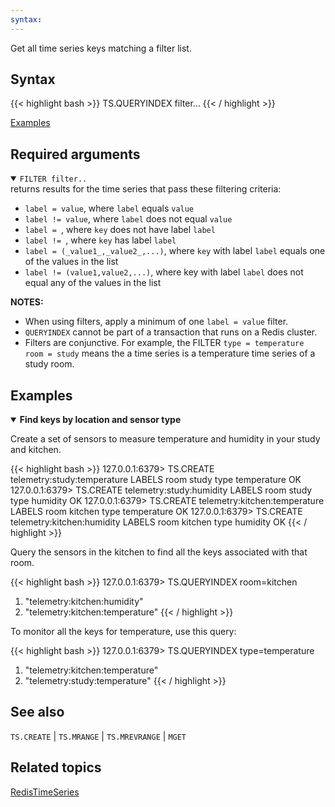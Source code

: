 ```yaml
---
syntax: 
---
```


Get all time series keys matching a filter list.

## Syntax

{{< highlight bash >}}
TS.QUERYINDEX filter...
{{< / highlight >}}

[Examples](#examples)

## Required arguments

<details open>
<summary><code>FILTER filter..</code></summary>
returns results for the time series that pass these filtering criteria:

  - `label = value`, where `label` equals `value`
  - `label != value`, where `label` does not equal `value`
  - `label = `, where `key` does not have label `label`
  - `label != `, where `key` has label `label`
  - `label = (_value1_,_value2_,...)`, where `key` with label `label` equals one of the values in the list
  - `label != (value1,value2,...)`, where key with label `label` does not equal any of the values in the list

<note><b>NOTES:</b>
 - When using filters, apply a minimum of one `label = value` filter. 
 - `QUERYINDEX` cannot be part of a transaction that runs on a Redis cluster.
 - Filters are conjunctive. For example, the FILTER `type = temperature room = study` means the a time series is a temperature time series of a study room.
 </note>
 </details>

## Examples

<details open>
<summary><b>Find keys by location and sensor type</b></summary>

Create a set of sensors to measure temperature and humidity in your study and kitchen.

{{< highlight bash >}}
127.0.0.1:6379> TS.CREATE telemetry:study:temperature LABELS room study type temperature
OK
127.0.0.1:6379> TS.CREATE telemetry:study:humidity LABELS room study type humidity
OK
127.0.0.1:6379> TS.CREATE telemetry:kitchen:temperature LABELS room kitchen type temperature
OK
127.0.0.1:6379> TS.CREATE telemetry:kitchen:humidity LABELS room kitchen type humidity
OK
{{< / highlight >}}

Query the sensors in the kitchen to find all the keys associated with that room. 

{{< highlight bash >}}
127.0.0.1:6379> TS.QUERYINDEX room=kitchen
1) "telemetry:kitchen:humidity"
2) "telemetry:kitchen:temperature"
{{< / highlight >}}

To monitor all the keys for temperature, use this query:

{{< highlight bash >}}
127.0.0.1:6379> TS.QUERYINDEX type=temperature
1) "telemetry:kitchen:temperature"
2) "telemetry:study:temperature"
{{< / highlight >}}
</details>

## See also

`TS.CREATE` | `TS.MRANGE` | `TS.MREVRANGE` | `MGET`

## Related topics

[RedisTimeSeries](/docs/stack/timeseries)
